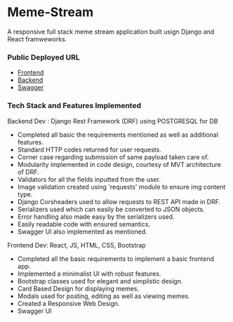 # Meme-Stream
A responsive full stack meme stream application built usign Django and React framweworks.

### Public Deployed URL
- [Frontend](https://chaka-chaka-memes.herokuapp.com/)
- [Backend](https://sleepy-beyond-32078.herokuapp.com/memes)
- [Swagger](https://sleepy-beyond-32078.herokuapp.com/swagger-ui)

### Tech Stack and Features Implemented
Backend Dev : Django Rest Framework (DRF) using POSTGRESQL for DB 
- Completed all basic the requirements mentioned as well as additional features.
- Standard HTTP codes returned for user requests.
- Corner case regarding submission of same payload taken care of.
- Modularity implemented in code design, courtesy of MVT architecture of DRF.
- Validators for all the fields inputted from the user.
- Image validation created using 'requests' module to ensure img content type.
- Django Corsheaders used to allow requests to REST API made in DRF.
- Serializers used which can easily be converted to JSON objects.
- Error handling also made easy by the serializers used.
- Easily readable code with ensured semantics.
- Swagger UI also implemented as mentioned.

Frontend Dev: React, JS, HTML, CSS, Bootstrap
- Completed all the basic requirements to implement a basic frontend app.
- Implemented a minimalist UI with robust features.
- Bootstrap classes used for elegant and simplistic design.
- Card Based Design for displaying memes.
- Modals used for posting, editing as well as viewing memes.
- Created a Responsive Web Design.
- Swagger UI
